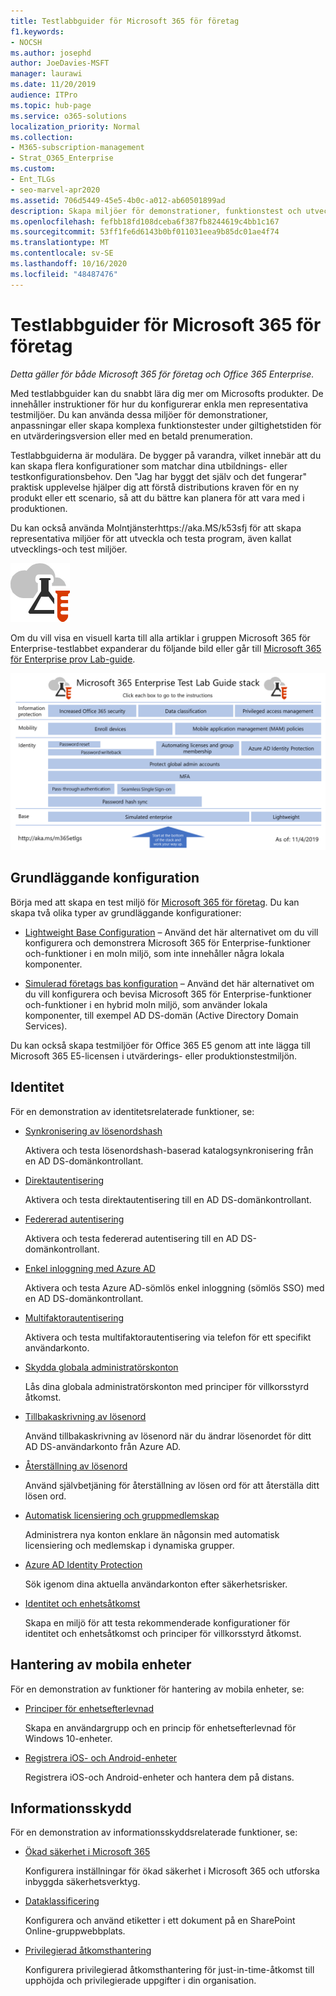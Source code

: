 ```yaml
---
title: Testlabbguider för Microsoft 365 för företag
f1.keywords:
- NOCSH
ms.author: josephd
author: JoeDavies-MSFT
manager: laurawi
ms.date: 11/20/2019
audience: ITPro
ms.topic: hub-page
ms.service: o365-solutions
localization_priority: Normal
ms.collection:
- M365-subscription-management
- Strat_O365_Enterprise
ms.custom:
- Ent_TLGs
- seo-marvel-apr2020
ms.assetid: 706d5449-45e5-4b0c-a012-ab60501899ad
description: Skapa miljöer för demonstrationer, funktionstest och utveckling/testning för Microsoft 365 för företag med hjälp av testlabbguider.
ms.openlocfilehash: fefbb18fd108dceba6f387fb8244619c4bb1c167
ms.sourcegitcommit: 53ff1fe6d6143b0bf011031eea9b85dc01ae4f74
ms.translationtype: MT
ms.contentlocale: sv-SE
ms.lasthandoff: 10/16/2020
ms.locfileid: "48487476"
---
```

# <a name="microsoft-365-for-enterprise-test-lab-guides"></a>Testlabbguider för Microsoft 365 för företag

*Detta gäller för både Microsoft 365 för företag och Office 365 Enterprise.*

Med testlabbguider kan du snabbt lära dig mer om Microsofts produkter. De innehåller instruktioner för hur du konfigurerar enkla men representativa testmiljöer. Du kan använda dessa miljöer för demonstrationer, anpassningar eller skapa komplexa funktionstester under giltighetstiden för en utvärderingsversion eller med en betald prenumeration.

Testlabbguiderna är modulära. De bygger på varandra, vilket innebär att du kan skapa flera konfigurationer som matchar dina utbildnings- eller testkonfigurationsbehov. Den "Jag har byggt det själv och det fungerar" praktisk upplevelse hjälper dig att förstå distributions kraven för en ny produkt eller ett scenario, så att du bättre kan planera för att vara med i produktionen.

Du kan också använda Molntjänsterhttps://aka.MS/k53sfj för att skapa representativa miljöer för att utveckla och testa program, även kallat utvecklings-och test miljöer.
  
![Testlabbguider för Microsoft Cloud](../media/m365-enterprise-test-lab-guides/cloud-tlg-icon.png)

Om du vill visa en visuell karta till alla artiklar i gruppen Microsoft 365 för Enterprise-testlabbet expanderar du följande bild eller går till [Microsoft 365 för Enterprise prov Lab-guide](../downloads/Microsoft365EnterpriseTLGStack.pdf).

[![Samlingen med testlabbguider för Microsoft 365 för företag](../media/m365-enterprise-test-lab-guides/microsoft-365-enterprise-tlg-stack.png)](../downloads/Microsoft365EnterpriseTLGStack.pdf)

## <a name="base-configuration"></a>Grundläggande konfiguration

Börja med att skapa en test miljö för [Microsoft 365 för företag](https://docs.microsoft.com/microsoft-365-enterprise/). Du kan skapa två olika typer av grundläggande konfigurationer:

- [Lightweight Base Configuration](lightweight-base-configuration-microsoft-365-enterprise.md) – Använd det här alternativet om du vill konfigurera och demonstrera Microsoft 365 för Enterprise-funktioner och-funktioner i en moln miljö, som inte innehåller några lokala komponenter.

- [Simulerad företags bas konfiguration](simulated-ent-base-configuration-microsoft-365-enterprise.md) – Använd det här alternativet om du vill konfigurera och bevisa Microsoft 365 för Enterprise-funktioner och-funktioner i en hybrid moln miljö, som använder lokala komponenter, till exempel AD DS-domän (Active Directory Domain Services).

Du kan också skapa testmiljöer för Office 365 E5 genom att inte lägga till Microsoft 365 E5-licensen i utvärderings- eller produktionstestmiljön.
    
## <a name="identity"></a>Identitet

För en demonstration av identitetsrelaterade funktioner, se:

- [Synkronisering av lösenordshash](password-hash-sync-m365-ent-test-environment.md)
  
   Aktivera och testa lösenordshash-baserad katalogsynkronisering från en AD DS-domänkontrollant.

- [Direktautentisering](pass-through-auth-m365-ent-test-environment.md)
  
   Aktivera och testa direktautentisering till en AD DS-domänkontrollant.

- [Federerad autentisering](federated-identity-for-your-microsoft-365-dev-test-environment.md)
  
   Aktivera och testa federerad autentisering till en AD DS-domänkontrollant.

- [Enkel inloggning med Azure AD](single-sign-on-m365-ent-test-environment.md)
  
   Aktivera och testa Azure AD-sömlös enkel inloggning (sömlös SSO) med en AD DS-domänkontrollant.

- [Multifaktorautentisering](multi-factor-authentication-microsoft-365-test-environment.md)
  
   Aktivera och testa multifaktorautentisering via telefon för ett specifikt användarkonto.

- [Skydda globala administratörskonton](protect-global-administrator-accounts-microsoft-365-test-environment.md)

   Lås dina globala administratörskonton med principer för villkorsstyrd åtkomst.

- [Tillbakaskrivning av lösenord](password-writeback-m365-ent-test-environment.md)

   Använd tillbakaskrivning av lösenord när du ändrar lösenordet för ditt AD DS-användarkonto från Azure AD.

- [Återställning av lösenord](password-reset-m365-ent-test-environment.md)

   Använd självbetjäning för återställning av lösen ord för att återställa ditt lösen ord.

- [Automatisk licensiering och gruppmedlemskap](automate-licenses-group-membership-microsoft-365-test-environment.md)

   Administrera nya konton enklare än någonsin med automatisk licensiering och medlemskap i dynamiska grupper.

- [Azure AD Identity Protection](azure-ad-identity-protection-microsoft-365-test-environment.md)

   Sök igenom dina aktuella användarkonton efter säkerhetsrisker.

- [Identitet och enhetsåtkomst](identity-device-access-m365-test-environment.md)

   Skapa en miljö för att testa rekommenderade konfigurationer för identitet och enhetsåtkomst och principer för villkorsstyrd åtkomst.

## <a name="mobile-device-management"></a>Hantering av mobila enheter

För en demonstration av funktioner för hantering av mobila enheter, se:

- [Principer för enhetsefterlevnad](mam-policies-for-your-microsoft-365-enterprise-dev-test-environment.md)
    
   Skapa en användargrupp och en princip för enhetsefterlevnad för Windows 10-enheter.
    
- [Registrera iOS- och Android-enheter](enroll-ios-and-android-devices-in-your-microsoft-enterprise-365-dev-test-environ.md)
   
   Registrera iOS-och Android-enheter och hantera dem på distans.

## <a name="information-protection"></a>Informationsskydd

För en demonstration av informationsskyddsrelaterade funktioner, se:

- [Ökad säkerhet i Microsoft 365](increased-o365-security-microsoft-365-enterprise-dev-test-environment.md)
    
   Konfigurera inställningar för ökad säkerhet i Microsoft 365 och utforska inbyggda säkerhetsverktyg.
  
- [Dataklassificering](data-classification-microsoft-365-enterprise-dev-test-environment.md)
    
   Konfigurera och använd etiketter i ett dokument på en SharePoint Online-gruppwebbplats.
    
- [Privilegierad åtkomsthantering](privileged-access-microsoft-365-enterprise-dev-test-environment.md)
    
   Konfigurera privilegierad åtkomsthantering för just-in-time-åtkomst till upphöjda och privilegierade uppgifter i din organisation.
